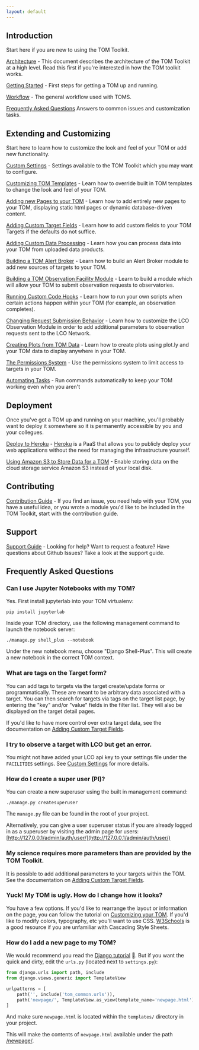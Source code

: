 ```yaml
---
layout: default
---
```


## Introduction
Start here if you are new to using the TOM Toolkit.

[Architecture](/docs/tomarchitecture) - This document describes the
architecture of the TOM Toolkit at a high level. Read this first if you're
interested in how the TOM toolkit works.

[Getting Started](/docs/getting_started) - First steps for getting a TOM
up and running.

[Workflow](/docs/workflow) - The general workflow used with TOMS.

[Frequently Asked Questions](#frequently-asked-questions) Answers to common issues
and customization tasks.

## Extending and Customizing
Start here to learn how to customize the look and feel of your TOM or
add new functionality.

[Custom Settings](/docs/customsettings) - Settings available to the TOM Toolkit
which you may want to configure.

[Customizing TOM Templates](/docs/customize_templates) - Learn how to override
built in TOM templates to change the look and feel of your TOM.

[Adding new Pages to your TOM](/docs/adding_pages) - Learn how to add entirely new
pages to your TOM, displaying static html pages or dynamic database-driven
content.

[Adding Custom Target Fields](/docs/target_fields) - Learn how to add custom
fields to your TOM Targets if the defaults do not suffice.

[Adding Custom Data Processing](/docs/customizing_data_processing) - Learn how
you can process data into your TOM from uploaded data products.

[Building a TOM Alert Broker](/docs/create_broker) - Learn how to build
an Alert Broker module to add new sources of targets to your TOM.

[Building a TOM Observation Facility Module](/docs/observation_module) - Learn to
build a module which will allow your TOM to submit observation requests to
observatories.

[Running Custom Code Hooks](/docs/custom_code) - Learn how to run your own scripts
when certain actions happen within your TOM (for example, an observation
completes).

[Changing Request Submission Behavior](/docs/customize_observations) - Learn how
to customize the LCO Observation Module in order to add additional parameters to
observation requests sent to the LCO Network.

[Creating Plots from TOM Data](/docs/plotting_data) - Learn how to create plots
using plot.ly and your TOM data to display anywhere in your TOM.

[The Permissions System](/docs/permissions) - Use the permissions system to limit
access to targets in your TOM.

[Automating Tasks](/docs/automation) - Run commands automatically to keep your TOM
working even when you aren't

## Deployment
Once you've got a TOM up and running on your machine, you'll probably want to
deploy it somewhere so it is permanently accessible by you and your collegues.

[Deploy to Heroku](/docs/deployment_heroku) - [Heroku](https://heroku.com) is a
PaaS that allows you to publicly deploy your web applications without the need
for managing the infrastructure yourself.

[Using Amazon S3 to Store Data for a TOM](/docs/amazons3) - Enable storing data on
the cloud storage service Amazon S3 instead of your local disk.

## Contributing

[Contribution Guide](/docs/contributing) - If you find an issue, you need help with your TOM, you have a useful idea, or you wrote a module you'd like to be included in the TOM Toolkit, start with the contribution guide.

## Support

[Support Guide](/docs/support) - Looking for help? Want to request a feature? Have questions about Github Issues? Take a look at the support guide.

## Frequently Asked Questions

### Can I use Jupyter Notebooks with my TOM?

Yes. First install jupyterlab into your TOM virtualenv:

    pip install jupyterlab

Inside your TOM directory, use the following management command to launch the
notebook server:

    ./manage.py shell_plus --notebook

Under the new notebook menu, choose "Django Shell-Plus". This will create a new
notebook in the correct TOM context.

### What are tags on the Target form?
You can add tags to targets via the target create/update forms or
programmatically. These are meant to be arbitrary data associated with a target.
You can then search for targets via tags on the target list page, by entering the
"key" and/or "value" fields in the filter list. They will also be displayed on the
target detail pages.

If you'd like to have more control over extra target data, see the documentation
on [Adding Custom Target Fields](/docs/target_fields).

### I try to observe a target with LCO but get an error.

You might not have added your LCO api key to your settings file under the
`FACILITIES` settings. See [Custom Settings](/docs/customsettings#facilities) for
more details.

### How do I create a super user (PI)?
You can create a new superuser using the built in management command:

    ./manage.py createsuperuser

The `manage.py` file can be found in the root of your project.

Alternatively, you can give a user superuser status if you are already logged
in as a superuser by visiting the admin page for users:
[http://127.0.0.1/admin/auth/user/](http://127.0.0.1/admin/auth/user/)


### My science requires more parameters than are provided by the TOM Toolkit.
It is possible to add additional parameters to your targets within the TOM. See
the documentation on [Adding Custom Target Fields](/docs/target_fields).


### Yuck! My TOM is ugly. How do I change how it looks?
You have a few options. If you'd like to rearrange the layout or information on
the page, you can follow the tutorial on
[Customizing your TOM](/docs/customize_templates). If you'd like to modify colors,
typography, etc you'll want to use CSS.
[W3Schools](https://www.w3schools.com/Css/) is a good resource if you are
unfamiliar with Cascading Style Sheets.


### How do I add a new page to my TOM?
We would recommend you read the [Django tutorial](https://docs.djangoproject.com/en/2.2/contents/)
🙂. But if you want the quick and dirty, edit the `urls.py` (located next to
`settings.py`):

```python
from django.urls import path, include
from django.views.generic import TemplateView

urlpatterns = [
    path('', include('tom_common.urls')),
    path('newpage/', TemplateView.as_view(template_name='newpage.html'), name='newpage')
]
```

And make sure `newpage.html` is located within the `templates/` directory in your
project.

This will make the contents of `newpage.html` available under the path
[/newpage/](http://127.0.0.1/newpage/).
